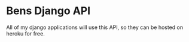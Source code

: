 # Bens Django API

All of my django applications will use this API, so they can be hosted on heroku for free.
